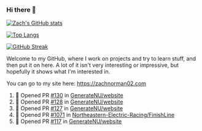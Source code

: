 ### Hi there 👋

[![Zach's GitHub stats](https://github-readme-stats-iota-gray.vercel.app/api?username=zachnorman02&count_private=true&show_icons=true&include_all_commits=true)](https://github.com/zachnorman02/github-readme-stats)

[![Top Langs](https://github-readme-stats-iota-gray.vercel.app/api/top-langs/?username=zachnorman02&langs_count=10&layout=compact)](https://github.com/zachnorman02/github-readme-stats)

[![GitHub Streak](https://streak-stats.demolab.com/?user=zachnorman02)](https://git.io/streak-stats)

Welcome to my GitHub, where I work on projects and try to learn stuff, and then put it on here. A lot of it isn't very interesting or impressive, but hopefully it shows what I'm interested in.

You can go to my site here: <https://zachnorman02.com>

<!--START_SECTION:activity-->
1. 💪 Opened PR [#130](https://github.com/GenerateNU/website/pull/130) in [GenerateNU/website](https://github.com/GenerateNU/website)
2. 💪 Opened PR [#128](https://github.com/GenerateNU/website/pull/128) in [GenerateNU/website](https://github.com/GenerateNU/website)
3. 💪 Opened PR [#127](https://github.com/GenerateNU/website/pull/127) in [GenerateNU/website](https://github.com/GenerateNU/website)
4. 💪 Opened PR [#1071](https://github.com/Northeastern-Electric-Racing/FinishLine/pull/1071) in [Northeastern-Electric-Racing/FinishLine](https://github.com/Northeastern-Electric-Racing/FinishLine)
5. 💪 Opened PR [#117](https://github.com/GenerateNU/website/pull/117) in [GenerateNU/website](https://github.com/GenerateNU/website)
<!--END_SECTION:activity-->